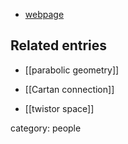 

* [webpage](http://www.mat.univie.ac.at/~cap/)

## Related entries

* [[parabolic geometry]]

* [[Cartan connection]]

* [[twistor space]]


category: people